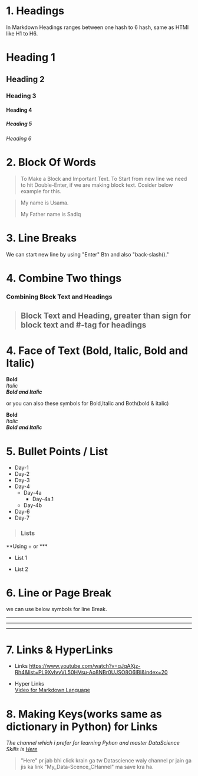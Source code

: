 # 1. Headings

In Markdown Headings ranges between one hash to 6 hash, same as HTMl like H1 to H6.

# Heading 1

## Heading 2

### Heading 3

#### Heading 4

##### Heading 5

###### Heading 6

# 2. Block Of Words

> To Make a Block and Important Text.
> To Start from new line we need to hit Double-Enter, if we are making block text.
> Cosider below example for this.

> My name is Usama.
>
> My Father name is Sadiq

# 3. Line Breaks

We can start new line by using "Enter" Btn and also "back-slash()."

# 4. Combine Two things

### Combining Block Text and Headings

> ## Block Text and Heading, greater than sign for block text and #-tag for headings

# 4. Face of Text (Bold, Italic, Bold and Italic)

**Bold** \
*Italic* \
***Bold and Italic***

or you can also these symbols for Bold,Italic and Both(bold & italic)

**Bold** \
*Italic* \
***Bold and Italic***

# 5. Bullet Points / List

- Day-1
- Day-2
- Day-3
- Day-4
  - Day-4a
    - Day-4a.1
  - Day-4b
- Day-6
- Day-7

> ### **Lists**

**Using + or ***

- List 1

- List 2

# 6. Line or Page Break

we can use below symbols for line Break.

***
___
---

# 7. Links & HyperLinks

- Links
<https://www.youtube.com/watch?v=qJqAXjz-Rh4&list=PL9XvIvvVL50HVsu-Ao8NBr0UJSO8O6lBI&index=20>

- Hyper Links \
[Video for Markdown Language](https://www.youtube.com/watch?v=qJqAXjz-Rh4&list=PL9XvIvvVL50HVsu-Ao8NBr0UJSO8O6lBI&index=20)

# 8. Making Keys(works same as dictionary in Python) for Links

[My_Data-Science_Channel]: https://www.youtube.com/@Codanics

*The channel which i prefer for learning Pyhon and master DataScience Skills is [Here][My_Data-Science_Channel]*

> "Here" pr jab bhi click krain ga tw Datascience waly channel pr jain ga jis ka link "My_Data-Scence_CHannel" ma save kra ha.
